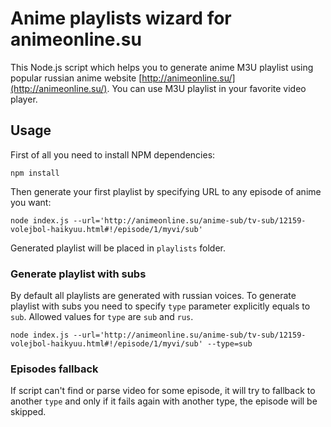 # Anime playlists wizard for animeonline.su

This Node.js script which helps you to generate anime M3U playlist using popular russian anime website [http://animeonline.su/](http://animeonline.su/). You can use M3U playlist in your favorite video player.

## Usage

First of all you need to install NPM dependencies:

    npm install

Then generate your first playlist by specifying URL to any episode of anime you want:

    node index.js --url='http://animeonline.su/anime-sub/tv-sub/12159-volejbol-haikyuu.html#!/episode/1/myvi/sub'

Generated playlist will be placed in `playlists` folder.

### Generate playlist with subs

By default all playlists are generated with russian voices.
To generate playlist with subs you need to specify `type` parameter explicitly equals to `sub`. Allowed values for `type` are `sub` and `rus`.

    node index.js --url='http://animeonline.su/anime-sub/tv-sub/12159-volejbol-haikyuu.html#!/episode/1/myvi/sub' --type=sub

### Episodes fallback

If script can't find or parse video for some episode, it will try to fallback to another `type` and only if it fails again with another type, the episode will be skipped.
